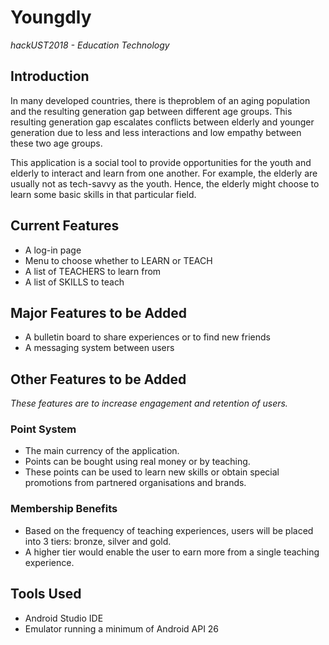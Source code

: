 # Youngdly

*hackUST2018 - Education Technology*

## Introduction

In many developed countries, there is theproblem of an aging population and the resulting generation gap between different age groups. This resulting generation gap escalates conflicts between elderly and younger generation due to less and less interactions and low empathy between these two age groups.

This application is a social tool to provide opportunities for the youth and elderly to interact and learn from one another. For example, the elderly are usually not as tech-savvy as the youth. Hence, the elderly might choose to learn some basic skills in that particular field.

## Current Features

* A log-in page
* Menu to choose whether to LEARN or TEACH
* A list of TEACHERS to learn from
* A list of SKILLS to teach

## Major Features to be Added

* A bulletin board to share experiences or to find new friends
* A messaging system between users

## Other Features to be Added

*These features are to increase engagement and retention of users.*

### Point System

* The main currency of the application. 
* Points can be bought using real money or by teaching. 
* These points can be used to learn new skills or obtain special promotions from partnered organisations and brands. 
	
### Membership Benefits
* Based on the frequency of teaching experiences, users will be placed into 3 tiers: bronze, silver and gold.
* A higher tier would enable the user to earn more from a single teaching experience.

## Tools Used

* Android Studio IDE 
* Emulator running a minimum of Android API 26
